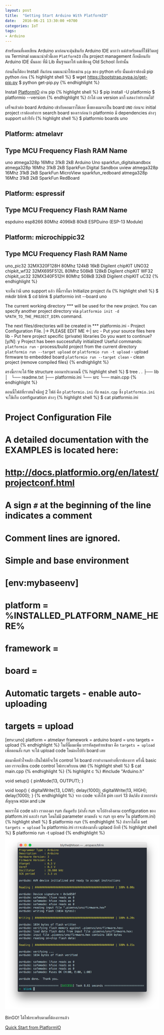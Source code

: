 ```yaml
---
layout: post
title:  "Getting Start Arduino With PlatformIO"
date:   2016-06-21 13:30:00 +0700
categories: IoT
tags:
- Arduino
---
```

สำหรับคนที่เคยเขียน Arduino มาก่อนจะคุ้นชินกับ Arduino IDE มากว่า แต่สำหรับคนที่ใช้ชีวิตอยู่บน Terminal ผมแนะนำตัวนี้เลย `PlatformIO` เป็น project management ก็เหมือนกับ Arduino IDE นั้นและ ที่มี Lib พื้นฐานมาให้ แต่เพียงดู Old School ก็เท่านั้น

ก่อนอื่นก็ต้อง Install กันก่อน ผมแนะนำให้ลงผ่าน `pip` ของ python ครับ นั้นแค่เราต้องมี pip python ก่อน
{% highlight shell %}
$ wget https://bootstrap.pypa.io/get-pip.py
$ python get-pip.py
{% endhighlight %}

Install [PlatformIO](http://docs.platformio.org/en/latest/installation.html) ผ่าน pip
{% highlight shell %}
$ pip install -U platformio
$ platformio --version
{% endhighlight %}
ถ้าได้ เลข version มาก็ แสดงว่าทำงานได้!

เสร็จแล้วต่อ board Arduino เข้ากับคอมเราได้เลย ซึ่งของผมจะเป็น board `UNO`
ก่อนจะ initial project เราต้องทำการ search board ของเราก่อนว่า platformio มี dependencies ต่างๆ support แล้วรึยัง
{% highlight shell %}
$ platformio boards uno

Platform: atmelavr
--------------------------------------------------------------------------------
Type                  MCU            Frequency  Flash   RAM    Name
--------------------------------------------------------------------------------
uno                   atmega328p     16Mhz     31kB    2kB    Arduino Uno
sparkfun_digitalsandbox atmega328p     16Mhz     31kB    2kB    SparkFun Digital Sandbox
uview                 atmega328p     16Mhz     31kB    2kB    SparkFun MicroView
sparkfun_redboard     atmega328p     16Mhz     31kB    2kB    SparkFun RedBoard

Platform: espressif
--------------------------------------------------------------------------------
Type                  MCU            Frequency  Flash   RAM    Name
--------------------------------------------------------------------------------
espduino              esp8266        80Mhz     4096kB  80kB   ESPDuino (ESP-13 Module)

Platform: microchippic32
--------------------------------------------------------------------------------
Type                  MCU            Frequency  Flash   RAM    Name
--------------------------------------------------------------------------------
uno_pic32             32MX320F128H   80Mhz     124kB   16kB   Digilent chipKIT UNO32
chipkit_wf32          32MX695F512L   80Mhz     508kB   128kB  Digilent chipKIT WF32
chipkit_uc32          32MX340F512H   80Mhz     508kB   32kB   Digilent chipKIT uC32
{% endhighlight %}

จะเห็นว่ามี uno support แล้ว ทีนี้เราก็มา Initialize project กัน
{% highlight shell %}
$ mkdir blink
$ cd blink
$ platformio init --board uno

The current working directory *** will be used for the new project.
You can specify another project directory via
`platformio init -d %PATH_TO_THE_PROJECT_DIR%` command.

The next files/directories will be created in ***
platformio.ini - Project Configuration File. |-> PLEASE EDIT ME <-|
src - Put your source files here
lib - Put here project specific (private) libraries
Do you want to continue? [y/N]: y
Project has been successfully initialized!
Useful commands:
`platformio run` - process/build project from the current directory
`platformio run --target upload` or `platformio run -t upload` - upload firmware to embedded board
`platformio run --target clean` - clean project (remove compiled files)
{% endhighlight %}

ตรงนี้เราจะได้ file structure ออกมาประมาณนี้
{% highlight shell %}
$ tree .
.
├── lib
│   └── readme.txt
├── platformio.ini
└── src
    └── main.cpp
{% endhighlight %}

ตอนนี้ไฟล์ที่เราสนใจมีอยู่ 2 ไฟล์ คือ `platformio.ini` กับ `main.cpp`
ซึ่ง `platformio.ini` จะใช้เก็บ configuration ต่างๆ
{% highlight shell %}
$ cat platformio.ini
#
# Project Configuration File
#
# A detailed documentation with the EXAMPLES is located here:
# http://docs.platformio.org/en/latest/projectconf.html
#

# A sign `#` at the beginning of the line indicates a comment
# Comment lines are ignored.

# Simple and base environment
# [env:mybaseenv]
# platform = %INSTALLED_PLATFORM_NAME_HERE%
# framework =
# board =
#
# Automatic targets - enable auto-uploading
# targets = upload

[env:uno]
platform = atmelavr
framework = arduino
board = uno
targets = upload
{% endhighlight %}
ในที่นี้ผมเพิ่ม บรรทัดสุดท้ายเข้ามา คือ `targets = upload` เพื่อตอนสั่ง run จะได้ upload code ใหม่ลงไปยัง board เลย

ต่อมาคือหัวใจหลัก เป็นไฟล์ที่จะให้ control ให้ board เราทำงานอย่างที่เราต้องการ ครั้งนี้ basic เลย เราจะเขียน code control ไฟกระพริบบน `UNO`
{% highlight shell %}
$ cat main.cpp
{% endhighlight %}
{% highlight c %}
#include "Arduino.h"

void setup() {
  pinMode(13, OUTPUT);
}

void loop() {
  digitalWrite(13, LOW);
  delay(1000);
  digitalWrite(13, HIGH);
  delay(1000);
}
{% endhighlight %}
จาก code จะสั่งให้ pin เบอร์ 13 ติด/ดับ ด้วยการส่งสัญญาณ `HIGH` and `LOW`

พอเราได้ code แล้ว เราลองมา run กันดูครับ (คำสั่ง run จะไปอ้างอิงตาม configuration ของ platform.ini และถ้า run โดนไม่มี parameter ตามหลัง จะ run ทุก env ใน platform.ini)
{% highlight shell %}
$ platformio run
{% endhighlight %}
ถ้าเราไม่ได้ set `targets = upload` ใน platformio.ini เราจะต้องมาสั่ง uplaod อีกที
{% highlight shell %}
$ platformio run -t upload
{% endhighlight %}
![platformio run](/images/pio-run.png)

BinGO! ได้ไฟกระพริบตามที่ต้องการแล้ว

[Quick Start from PlatformIO](http://docs.platformio.org/en/latest/quickstart.html#initialize-project)
